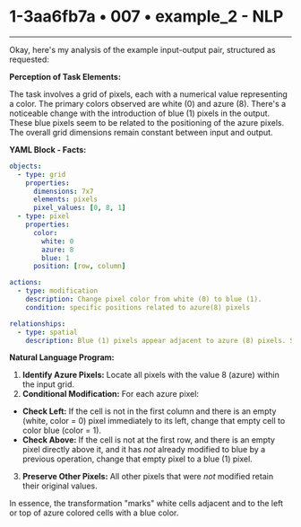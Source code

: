 # 1-3aa6fb7a • 007 • example_2 - NLP

---
Okay, here's my analysis of the example input-output pair, structured as requested:

**Perception of Task Elements:**

The task involves a grid of pixels, each with a numerical value representing a color. The primary colors observed are white (0) and azure (8). There's a noticeable change with the introduction of blue (1) pixels in the output. These blue pixels seem to be related to the positioning of the azure pixels. The overall grid dimensions remain constant between input and output.

**YAML Block - Facts:**



```yaml
objects:
  - type: grid
    properties:
      dimensions: 7x7
      elements: pixels
      pixel_values: [0, 8, 1]
  - type: pixel
    properties:
      color:
        white: 0
        azure: 8
        blue: 1
      position: [row, column]

actions:
  - type: modification
    description: Change pixel color from white (0) to blue (1).
    condition: specific positions related to azure(8) pixels

relationships:
  - type: spatial
    description: Blue (1) pixels appear adjacent to azure (8) pixels. Specifically, one space to the left or above.
```



**Natural Language Program:**

1.  **Identify Azure Pixels:** Locate all pixels with the value 8 (azure) within the input grid.
2.  **Conditional Modification:** For each azure pixel:
  *   **Check Left:** If the cell is not in the first column and there is an empty (white, color = 0) pixel immediately to its left, change that empty cell to color blue (color = 1).
  *   **Check Above:** If the cell is not at the first row, and there is an empty pixel directly above it, and it has *not* already modified to blue by a previous operation, change that empty pixel to a blue (1) pixel.
3.  **Preserve Other Pixels:** All other pixels that were *not* modified retain their original values.

In essence, the transformation "marks" white cells adjacent and to the left or top of azure colored cells with a blue color.

